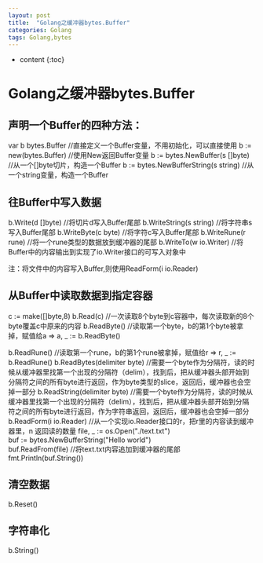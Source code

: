 ```yaml
---
layout: post
title:  "Golang之缓冲器bytes.Buffer"
categories: Golang
tags: Golang,bytes
---
```


* content
{:toc}
# Golang之缓冲器bytes.Buffer

## 声明一个Buffer的四种方法：
var b bytes.Buffer       //直接定义一个Buffer变量，不用初始化，可以直接使用
b := new(bytes.Buffer)   //使用New返回Buffer变量
b := bytes.NewBuffer(s []byte)   //从一个[]byte切片，构造一个Buffer
b := bytes.NewBufferString(s string)   //从一个string变量，构造一个Buffer

## 往Buffer中写入数据
b.Write(d []byte)        //将切片d写入Buffer尾部
b.WriteString(s string)  //将字符串s写入Buffer尾部
b.WriteByte(c byte)     //将字符c写入Buffer尾部
b.WriteRune(r rune)     //将一个rune类型的数据放到缓冲器的尾部
b.WriteTo(w io.Writer)  //将Buffer中的内容输出到实现了io.Writer接口的可写入对象中

注：将文件中的内容写入Buffer,则使用ReadForm(i io.Reader)

## 从Buffer中读取数据到指定容器
c := make([]byte,8)
b.Read(c)      //一次读取8个byte到c容器中，每次读取新的8个byte覆盖c中原来的内容
b.ReadByte()   //读取第一个byte，b的第1个byte被拿掉，赋值给a => a, _ := b.ReadByte()

b.ReadRune()   //读取第一个rune，b的第1个rune被拿掉，赋值给r => r, _ := b.ReadRune()
b.ReadBytes(delimiter byte)   //需要一个byte作为分隔符，读的时候从缓冲器里找第一个出现的分隔符（delim），找到后，把从缓冲器头部开始到分隔符之间的所有byte进行返回，作为byte类型的slice，返回后，缓冲器也会空掉一部分
b.ReadString(delimiter byte)  //需要一个byte作为分隔符，读的时候从缓冲器里找第一个出现的分隔符（delim），找到后，把从缓冲器头部开始到分隔符之间的所有byte进行返回，作为字符串返回，返回后，缓冲器也会空掉一部分
b.ReadForm(i io.Reader)  //从一个实现io.Reader接口的r，把r里的内容读到缓冲器里，n 返回读的数量
​    file, _ := os.Open("./text.txt")    
​    buf := bytes.NewBufferString("Hello world")    
​    buf.ReadFrom(file)              //将text.txt内容追加到缓冲器的尾部    
​    fmt.Println(buf.String())

## 清空数据
b.Reset()

## 字符串化
b.String()